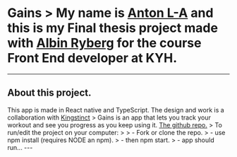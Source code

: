 # Gains > My name is [Anton L-A](https://github.com/xamnotna) and this is my Final thesis project made with [Albin Ryberg](https://github.com/AlbinR) for the course Front End developer at KYH. 
---  
## About this project.  
This app is made in React native and TypeScript. 
The design and work is a collaboration with [Kingstinct](https://github.com/robertherber) >
Gains is an app that lets you track your workout and see you progress as you keep using it. 
[The github repo.](https://github.com/xamnotna/gains)  > To run/edit the project on your computer: > > - Fork or clone the repo. > - use npm install (requires NODE an npm). > - then npm start. > - app should run...  ---
